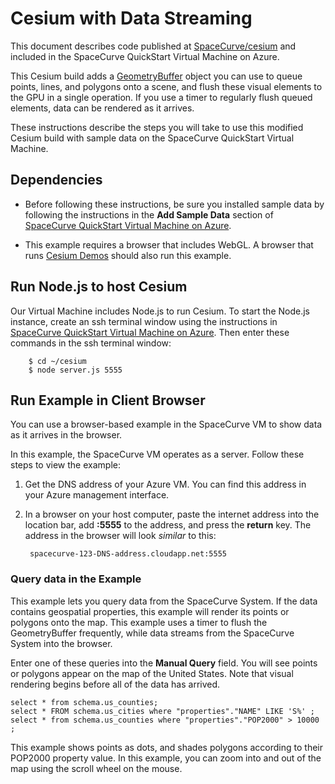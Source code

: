 Cesium with Data Streaming
==========================

This document describes code published at [SpaceCurve/cesium](https://github.com/SpaceCurve/cesium) and included in the 
SpaceCurve QuickStart Virtual Machine on Azure.

This Cesium build adds a [GeometryBuffer](Source/Scene/GeometryBuffer.js) object you can use to queue points, lines, 
and polygons onto a scene, and flush these visual elements to the GPU in a single operation. If you use a timer to
regularly flush queued elements, data can be rendered as it arrives.

These instructions describe the steps you will take to use this modified Cesium build with sample data on the SpaceCurve QuickStart Virtual Machine.

Dependencies
------------

* Before following these instructions, be sure you installed sample data by
following the instructions in the **Add Sample Data** section of 
[SpaceCurve QuickStart Virtual Machine on Azure](README.md).

* This example requires a browser that includes WebGL. A browser that runs [Cesium Demos](http://cesiumjs.org/) should also run this example.

Run Node.js to host Cesium
--------------------------

Our Virtual Machine includes Node.js to run Cesium. To start the Node.js instance, 
create an ssh terminal window using the instructions in [SpaceCurve QuickStart Virtual Machine on Azure](README.md).
Then enter these commands in the ssh terminal window:

        $ cd ~/cesium
        $ node server.js 5555

Run Example in Client Browser
-----------------------------

You can use a browser-based example in the SpaceCurve VM to show data as it arrives in the browser.

In this example, the SpaceCurve VM operates as a server. Follow these steps to view the example:

1. Get the DNS address of your Azure VM. You can find this address in your Azure management interface.
6. In a browser on your host computer, paste the internet address into the location bar, add **:5555** to the address, and press the **return** key. 
The address in the browser will look *similar* to this:

        spacecurve-123-DNS-address.cloudapp.net:5555

### Query data in the Example

This example lets you query data from the SpaceCurve System. If the data contains geospatial properties, this example will render its points or polygons onto the map. This example uses a timer to flush the GeometryBuffer frequently, while data streams from the SpaceCurve System into the browser.

Enter one of these queries into the **Manual Query** field. You will see points or polygons appear on the map of the United States. Note that visual rendering begins before all of the data has arrived.

    select * from schema.us_counties;
    select * FROM schema.us_cities where "properties"."NAME" LIKE 'S%' ;   
    select * from schema.us_counties where "properties"."POP2000" > 10000 ;  

This example shows points as dots, and shades polygons according to their POP2000 property value. In this example, you can zoom into and out of the map using the scroll wheel on the mouse.

